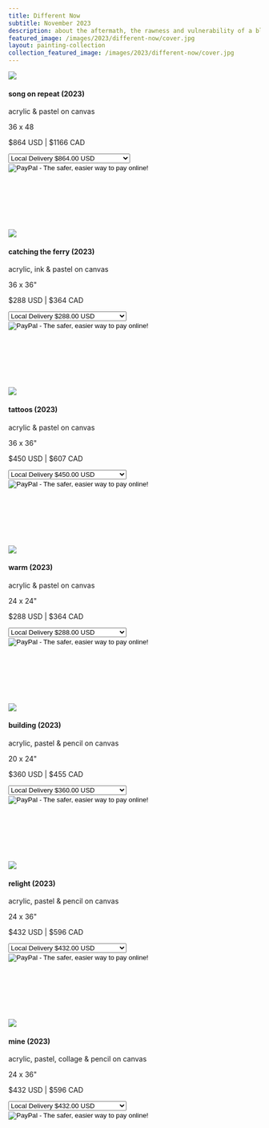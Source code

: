 ```yaml
---
title: Different Now
subtitle: November 2023
description: about the aftermath, the rawness and vulnerability of a blank slate
featured_image: /images/2023/different-now/cover.jpg
layout: painting-collection
collection_featured_image: /images/2023/different-now/cover.jpg
---
```

<!-- 2023_3 -->
<div class="gallery" data-columns="1" style="padding-top: 0px;">
    <img src="/website/images/2023/different-now/song-on-repeat-b3.jpg">
</div>
<div style="padding-bottom: 100px">
    <h4>song on repeat (2023)</h4>
    <p class="description-margin-zero">acrylic & pastel on canvas</p>
    <p class="description-margin-zero">36 x 48</p>
    <p class="description-margin-zero">$864 USD  |  $1166 CAD</p>
    <div class="paypal-button">
        <form target="paypal" action="https://www.paypal.com/cgi-bin/webscr" method="post">
        <input type="hidden" name="cmd" value="_s-xclick">
        <input type="hidden" name="hosted_button_id" value="4ZP73QQQHBBBQ">
        <select name="os0">
          <option value="Local Delivery">Local Delivery $864.00 USD</option>
          <option value="Ship to US or Canada">Ship to US or Canada $1064.00 USD</option>
        </select> 
        <input type="hidden" name="currency_code" value="USD">
        <input type="image" src="https://www.paypalobjects.com/en_US/i/btn/btn_cart_LG.gif" border="0" name="submit" alt="PayPal - The safer, easier way to pay online!">
        <img alt="" border="0" src="https://www.paypalobjects.com/en_US/i/scr/pixel.gif" width="1" height="1">
        </form>
    </div>
</div>

<!-- 2023_4 -->
<div class="gallery" data-columns="1" style="padding-top: 0px;">
    <img src="/website/images/2023/different-now/catching-the-ferry.jpg">
</div>
<div style="padding-bottom: 100px">
    <h4>catching the ferry (2023)</h4>
    <p class="description-margin-zero">acrylic, ink & pastel on canvas</p>
    <p class="description-margin-zero">36 x 36"</p>
    <p class="description-margin-zero">$288 USD  |  $364 CAD</p>
    <div class="paypal-button">
        <form target="paypal" action="https://www.paypal.com/cgi-bin/webscr" method="post">
        <input type="hidden" name="cmd" value="_s-xclick">
        <input type="hidden" name="hosted_button_id" value="FL3RC4JCV4JGN">
       <select name="os0">
          <option value="Local Delivery">Local Delivery $288.00 USD</option>
          <option value="Ship to US or Canada">Ship to US or Canada $338.00 USD</option>
        </select> 
        <input type="hidden" name="currency_code" value="USD">
        <input type="image" src="https://www.paypalobjects.com/en_US/i/btn/btn_cart_LG.gif" border="0" name="submit" alt="PayPal - The safer, easier way to pay online!">
        <img alt="" border="0" src="https://www.paypalobjects.com/en_US/i/scr/pixel.gif" width="1" height="1">
        </form>
    </div>
</div>

<!-- 2023_5 -->
<div class="gallery" data-columns="1" style="padding-top: 0px;">
    <img src="/website/images/2023/different-now/tattoos.jpg">
</div>
<div style="padding-bottom: 100px">
    <h4>tattoos (2023)</h4>
    <p class="description-margin-zero">acrylic & pastel on canvas</p>
    <p class="description-margin-zero">36 x 36"</p>
    <p class="description-margin-zero">$450 USD  |  $607 CAD</p>
    <div class="paypal-button">
        <form target="paypal" action="https://www.paypal.com/cgi-bin/webscr" method="post">
        <input type="hidden" name="cmd" value="_s-xclick">
        <input type="hidden" name="hosted_button_id" value="TF68D2UEN4J9N">
       <select name="os0">
          <option value="Local Delivery">Local Delivery $450.00 USD</option>
          <option value="Ship to US or Canada">Ship to US or Canada $530.00 USD</option>
        </select> 
        <input type="hidden" name="currency_code" value="USD">
        <input type="image" src="https://www.paypalobjects.com/en_US/i/btn/btn_cart_LG.gif" border="0" name="submit" alt="PayPal - The safer, easier way to pay online!">
        <img alt="" border="0" src="https://www.paypalobjects.com/en_US/i/scr/pixel.gif" width="1" height="1">
        </form>
    </div>
</div>

<!-- 2023_6 -->
<div class="gallery" data-columns="1" style="padding-top: 0px;">
    <img src="/website/images/2023/different-now/warm-b.jpg">
</div>
<div style="padding-bottom: 100px">
    <h4>warm (2023)</h4>
    <p class="description-margin-zero">acrylic & pastel on canvas</p>
    <p class="description-margin-zero">24 x 24"</p>
    <p class="description-margin-zero">$288 USD  |  $364 CAD</p>
    <div class="paypal-button">
        <form target="paypal" action="https://www.paypal.com/cgi-bin/webscr" method="post">
        <input type="hidden" name="cmd" value="_s-xclick">
        <input type="hidden" name="hosted_button_id" value="7Q74HXXRMS5HG">
       <select name="os0">
          <option value="Local Delivery">Local Delivery $288.00 USD</option>
          <option value="Ship to US or Canada">Ship to US or Canada $338.00 USD</option>
        </select> 
        <input type="hidden" name="currency_code" value="USD">
        <input type="image" src="https://www.paypalobjects.com/en_US/i/btn/btn_cart_LG.gif" border="0" name="submit" alt="PayPal - The safer, easier way to pay online!">
        <img alt="" border="0" src="https://www.paypalobjects.com/en_US/i/scr/pixel.gif" width="1" height="1">
        </form>
    </div>
</div>

<!-- 2023_7 -->
<div class="gallery" data-columns="1" style="padding-top: 0px;">
    <img src="/website/images/2023/different-now/building.jpg">
</div>
<div style="padding-bottom: 100px">
    <h4>building (2023)</h4>
    <p class="description-margin-zero">acrylic, pastel & pencil on canvas</p>
    <p class="description-margin-zero">20 x 24"</p>
    <p class="description-margin-zero">$360 USD  |  $455 CAD</p>
    <div class="paypal-button">
        <form target="paypal" action="https://www.paypal.com/cgi-bin/webscr" method="post">
        <input type="hidden" name="cmd" value="_s-xclick">
        <input type="hidden" name="hosted_button_id" value="FQP4MDHYXDNFC">
       <select name="os0">
          <option value="Local Delivery">Local Delivery $360.00 USD</option>
          <option value="Ship to US or Canada">Ship to US or Canada $440.00 USD</option>
        </select> 
        <input type="hidden" name="currency_code" value="USD">
        <input type="image" src="https://www.paypalobjects.com/en_US/i/btn/btn_cart_LG.gif" border="0" name="submit" alt="PayPal - The safer, easier way to pay online!">
        <img alt="" border="0" src="https://www.paypalobjects.com/en_US/i/scr/pixel.gif" width="1" height="1">
        </form>
    </div>
</div>

<!-- 2023_8 -->
<div class="gallery" data-columns="1" style="padding-top: 0px;">
    <img src="/website/images/2023/different-now/relight.jpg">
</div>
<div style="padding-bottom: 100px">
    <h4>relight (2023)</h4>
    <p class="description-margin-zero">acrylic, pastel & pencil on canvas</p>
    <p class="description-margin-zero">24 x 36"</p>
    <p class="description-margin-zero">$432 USD  |  $596 CAD</p>
    <div class="paypal-button">
        <form target="paypal" action="https://www.paypal.com/cgi-bin/webscr" method="post">
        <input type="hidden" name="cmd" value="_s-xclick">
        <input type="hidden" name="hosted_button_id" value="PNZHD8YYKTB3W">
       <select name="os0">
          <option value="Local Delivery">Local Delivery $432.00 USD</option>
          <option value="Ship to US or Canada">Ship to US or Canada $512.00 USD</option>
        </select> 
        <input type="hidden" name="currency_code" value="USD">
        <input type="image" src="https://www.paypalobjects.com/en_US/i/btn/btn_cart_LG.gif" border="0" name="submit" alt="PayPal - The safer, easier way to pay online!">
        <img alt="" border="0" src="https://www.paypalobjects.com/en_US/i/scr/pixel.gif" width="1" height="1">
        </form>
    </div>
</div>

<!-- 2023_9 -->
<div class="gallery" data-columns="1" style="padding-top: 0px;">
    <img src="/website/images/2023/different-now/mine.jpg">
</div>
<div style="padding-bottom: 100px">
    <h4>mine (2023)</h4>
    <p class="description-margin-zero">acrylic, pastel, collage & pencil on canvas</p>
    <p class="description-margin-zero">24 x 36"</p>
    <p class="description-margin-zero">$432 USD  |  $596 CAD</p>
    <div class="paypal-button">
        <form target="paypal" action="https://www.paypal.com/cgi-bin/webscr" method="post">
        <input type="hidden" name="cmd" value="_s-xclick">
        <input type="hidden" name="hosted_button_id" value="YVMEVSRLB58VS">
       <select name="os0">
          <option value="Local Delivery">Local Delivery $432.00 USD</option>
          <option value="Ship to US or Canada">Ship to US or Canada $512.00 USD</option>
        </select> 
        <input type="hidden" name="currency_code" value="USD">
        <input type="image" src="https://www.paypalobjects.com/en_US/i/btn/btn_cart_LG.gif" border="0" name="submit" alt="PayPal - The safer, easier way to pay online!">
        <img alt="" border="0" src="https://www.paypalobjects.com/en_US/i/scr/pixel.gif" width="1" height="1">
        </form>
    </div>
</div>